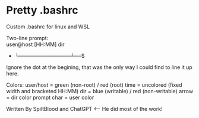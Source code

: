 # Pretty .bashrc
Custom .bashrc for linux and WSL

Two-line prompt:<br/>
   user@host [HH:MM] dir<br/>
   *   └──────────────┴──$

Ignore the dot at the begining, that was the only way I could find to line it up here.

Colors:
   user/host   = green (non-root) / red (root)
   time        = uncolored (fixed width and bracketed HH:MM)
   dir         = blue (writable) / red (non-writable)
   arrow       = dir color
   prompt char = user color

Written By SpiltBlood and ChatGPT <-- He did most of the work!
